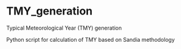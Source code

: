 # TMY_generation
Typical Meteorological Year (TMY) generation 

Python script for calculation of TMY based on Sandia methodology
